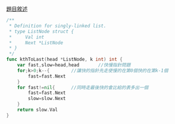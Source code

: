 [題目敘述](https://leetcode.cn/problems/kth-node-from-end-of-list-lcci/)

```go
/**
 * Definition for singly-linked list.
 * type ListNode struct {
 *     Val int
 *     Next *ListNode
 * }
 */
func kthToLast(head *ListNode, k int) int {
    var fast,slow=head,head       //快慢指針問題
    for;k>0;k--{        //讓快的指針先走使慢的在第0個快的在第k-1個
        fast=fast.Next
    }
    for fast!=nil{      //同時走最後快的會比給的表多出一個
        fast=fast.Next
        slow=slow.Next
    }
    return slow.Val
}
